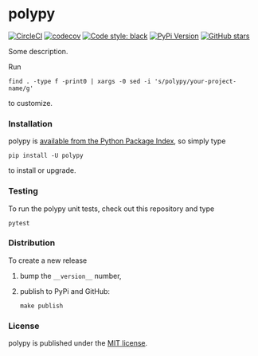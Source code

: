 # polypy

[![CircleCI](https://img.shields.io/circleci/project/github/nschloe/polypy/master.svg)](https://circleci.com/gh/nschloe/polypy/tree/master)
[![codecov](https://img.shields.io/codecov/c/github/nschloe/polypy.svg)](https://codecov.io/gh/nschloe/polypy)
[![Code style: black](https://img.shields.io/badge/code%20style-black-000000.svg)](https://github.com/ambv/black)
[![PyPi Version](https://img.shields.io/pypi/v/polypy.svg)](https://pypi.org/project/polypy)
[![GitHub stars](https://img.shields.io/github/stars/nschloe/polypy.svg?logo=github&label=Stars)](https://github.com/nschloe/polypy)

Some description.

Run
```
find . -type f -print0 | xargs -0 sed -i 's/polypy/your-project-name/g'
```
to customize.

### Installation

polypy is [available from the Python Package
Index](https://pypi.org/project/polypy/), so simply type
```
pip install -U polypy
```
to install or upgrade.

### Testing

To run the polypy unit tests, check out this repository and type
```
pytest
```

### Distribution

To create a new release

1. bump the `__version__` number,

2. publish to PyPi and GitHub:
    ```
    make publish
    ```

### License

polypy is published under the [MIT license](https://en.wikipedia.org/wiki/MIT_License).
